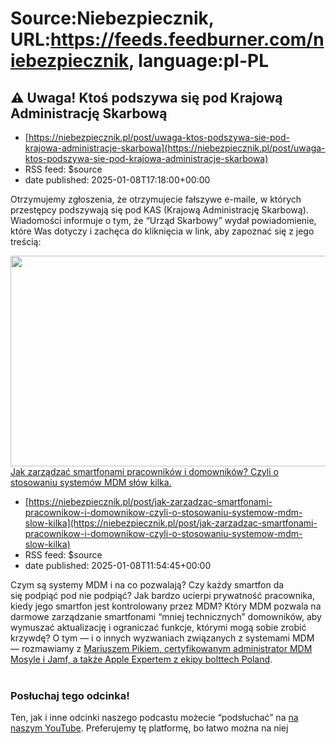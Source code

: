 # Source:Niebezpiecznik, URL:https://feeds.feedburner.com/niebezpiecznik, language:pl-PL

## ⚠️ Uwaga! Ktoś podszywa się pod Krajową Administrację Skarbową
 - [https://niebezpiecznik.pl/post/uwaga-ktos-podszywa-sie-pod-krajowa-administracje-skarbowa](https://niebezpiecznik.pl/post/uwaga-ktos-podszywa-sie-pod-krajowa-administracje-skarbowa)
 - RSS feed: $source
 - date published: 2025-01-08T17:18:00+00:00

<p>Otrzymujemy zgłoszenia, że otrzymujecie fałszywe e-maile, w których przestępcy podszywają się pod KAS (Krajową Administrację Skarbową). Wiadomości informuje o tym, że &#8220;Urząd Skarbowy&#8221; wydał powiadomienie, które Was dotyczy i zachęca do kliknięcia w link, aby zapoznać się z jego treścią:</p>
<p><a href="https://niebezpiecznik.pl/wp-content/uploads/2025/01/KAS-scam-scaled.jpg"><img fetchpriority="high" decoding="async" src="https://niebezpiecznik.pl/wp-content/uploads/2025/01/KAS-scam-600x337.jpg" alt="" width="600" height="337" class="aligncenter size-large wp-image-26231" srcset="https://niebezpiecznik.pl/wp-content/uploads/2025/01/KAS-scam-600x337.jpg 600w, https://niebezpiecznik.pl/wp-content/uploads/2025/01/KAS-scam-350x197.jpg 350w, https://niebezpiecznik.pl/wp-content/uploads/2025/01/KAS-scam-768x431.jpg 768w, https://niebezpiecznik.pl/wp-content/uploads/2025/01/KAS-scam-1536x863.jpg 1536w, https://niebezpiecznik.pl/wp-content/uploads/2025/01/KAS-scam-2048x1150.jp

## Jak zarządzać smartfonami pracowników i domowników? Czyli o stosowaniu systemów MDM słów kilka.
 - [https://niebezpiecznik.pl/post/jak-zarzadzac-smartfonami-pracownikow-i-domownikow-czyli-o-stosowaniu-systemow-mdm-slow-kilka](https://niebezpiecznik.pl/post/jak-zarzadzac-smartfonami-pracownikow-i-domownikow-czyli-o-stosowaniu-systemow-mdm-slow-kilka)
 - RSS feed: $source
 - date published: 2025-01-08T11:54:45+00:00

<p>Czym są systemy MDM i na co pozwalają? Czy każdy smartfon da się podpiąć pod nie podpiąć? Jak bardzo ucierpi prywatność pracownika, kiedy jego smartfon jest kontrolowany przez MDM? Który MDM pozwala na darmowe zarządzanie smartfonami &#8220;mniej technicznych&#8221; domowników, aby wymuszać aktualizację i ograniczać funkcje, którymi mogą sobie zrobić krzywdę? O tym &#8212; i o innych wyzwaniach związanych z systemami MDM &#8212; rozmawiamy z <a href="https://tiny.pl/5jy5mrfs" rel="noopener" target="_blank">Mariuszem Pikiem, certyfikowanym administrator MDM Mosyle i Jamf, a także Apple Expertem z ekipy bolttech Poland</a>.<span id="more-26219"></span><br />
  </p>
<h3>Posłuchaj tego odcinka!</h3>
<p>Ten, jak i inne odcinki naszego podcastu możecie &#8220;podsłuchać&#8221; na <a href="https://www.youtube.com/playlist?list=PL8RzQcu8B4N-i62OQVZ8dVLi2HK4YTFkZ&#038;sub_confirmation=1" rel="noopener" target="_blank">na naszym YouTube</a>. Preferujemy tę platformę, bo łatwo można na niej 

